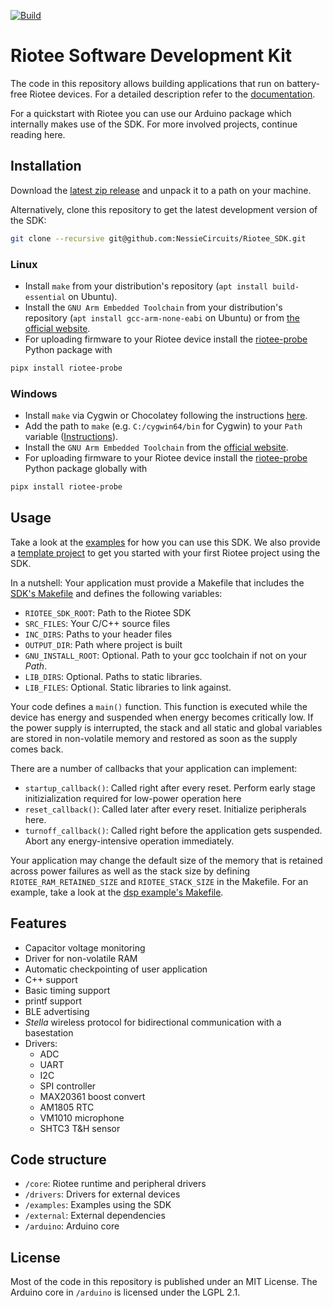 [![Build](https://github.com/NessieCircuits/Riotee_SDK/actions/workflows/build.yml/badge.svg)](https://github.com/NessieCircuits/Riotee_SDK/actions/workflows/build.yml)

# Riotee Software Development Kit

The code in this repository allows building applications that run on battery-free Riotee devices.
For a detailed description refer to the [documentation](https://www.riotee.nessie-circuits.de/).

For a quickstart with Riotee you can use our Arduino package which internally makes use of the SDK. For more involved projects, continue reading here.

## Installation

Download the [latest zip release](https://github.com/NessieCircuits/Riotee_SDK/releases/latest) and unpack it to a path on your machine.

Alternatively, clone this repository to get the latest development version of the SDK:

```bash
git clone --recursive git@github.com:NessieCircuits/Riotee_SDK.git
```

### Linux

 - Install `make` from your distribution's repository (`apt install build-essential` on Ubuntu).
 - Install the `GNU Arm Embedded Toolchain` from your distribution's repository (`apt install gcc-arm-none-eabi` on Ubuntu) or from [the official website](https://developer.arm.com/tools-and-software/open-source-software/developer-tools/gnu-toolchain/gnu-rm/downloads).
 - For uploading firmware to your Riotee device install the [riotee-probe](https://github.com/NessieCircuits/Riotee_ProbeSoftware) Python package with

```bash
pipx install riotee-probe
```

### Windows
 - Install `make` via Cygwin or Chocolatey following the instructions [here](https://earthly.dev/blog/makefiles-on-windows/).
 - Add the path to `make`  (e.g. `C:/cygwin64/bin` for Cygwin) to your `Path` variable ([Instructions](https://www.architectryan.com/2018/03/17/add-to-the-path-on-windows-10/)).
 - Install the `GNU Arm Embedded Toolchain` from the [official website](https://developer.arm.com/tools-and-software/open-source-software/developer-tools/gnu-toolchain/gnu-rm/downloads).
 - For uploading firmware to your Riotee device install the [riotee-probe](https://github.com/NessieCircuits/Riotee_ProbeSoftware) Python package globally with

```bash
pipx install riotee-probe
```

## Usage

Take a look at the [examples](./examples) for how you can use this SDK. We also provide a [template project](https://github.com/NessieCircuits/Riotee_AppTemplate) to get you started with your first Riotee project using the SDK.

In a nutshell: Your application must provide a Makefile that includes the [SDK's Makefile](./Makefile) and defines the following variables:

 - `RIOTEE_SDK_ROOT`: Path to the Riotee SDK
 - `SRC_FILES`: Your C/C++ source files
 - `INC_DIRS`: Paths to your header files
 - `OUTPUT_DIR`: Path where project is built
 - `GNU_INSTALL_ROOT`: Optional. Path to your gcc toolchain if not on your *Path*.
 - `LIB_DIRS`: Optional. Paths to static libraries.
 - `LIB_FILES`: Optional. Static libraries to link against. 

 Your code defines a `main()` function. This function is executed while the device has energy and suspended when energy becomes critically low. If the power supply is interrupted, the stack and all static and global variables are stored in non-volatile memory and restored as soon as the supply comes back.

There are a number of callbacks that your application can implement:
 - `startup_callback()`: Called right after every reset. Perform early stage initizialization required for low-power operation here
 - `reset_callback()`: Called later after every reset. Initialize peripherals here.
 - `turnoff_callback()`: Called right before the application gets suspended. Abort any energy-intensive operation immediately.


Your application may change the default size of the memory that is retained across power failures as well as the stack size by defining `RIOTEE_RAM_RETAINED_SIZE` and `RIOTEE_STACK_SIZE` in the Makefile.
For an example, take a look at the [dsp example's Makefile](./examples/dsp/Makefile).

## Features

 - Capacitor voltage monitoring
 - Driver for non-volatile RAM
 - Automatic checkpointing of user application
 - C++ support
 - Basic timing support
 - printf support
 - BLE advertising
 - *Stella* wireless protocol for bidirectional communication with a basestation
 - Drivers:
   - ADC
   - UART
   - I2C
   - SPI controller
   - MAX20361 boost convert
   - AM1805 RTC
   - VM1010 microphone
   - SHTC3 T&H sensor

## Code structure

 - `/core`: Riotee runtime and peripheral drivers
 - `/drivers`: Drivers for external devices
 - `/examples`: Examples using the SDK
 - `/external`: External dependencies
 - `/arduino`: Arduino core

## License

Most of the code in this repository is published under an MIT License. The Arduino core in `/arduino` is licensed under the LGPL 2.1.